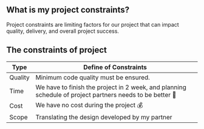 ## What is my project constraints?

Project constraints are limiting factors for our project that can impact quality, delivery, and overall project success.

## The constraints of project

| Type    | Define of Constraints                                                                                             |
| ------- | ----------------------------------------------------------------------------------------------------------------- |
| Quality | Minimum code quality must be ensured.                                                                             |
| Time    | We have to finish the project in 2 week, and planning schedule of project partners needs to be better :runner:    |
| Cost    | We have no cost during the project :moneybag:                                                                     |
| Scope   | Translating the design developed by my partner                                                                    |




